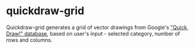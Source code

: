 # quickdraw-grid
Quickdraw-grid generates a grid of vector drawings from Google's ["Quick, Draw!" database](https://github.com/googlecreativelab/quickdraw-dataset), based on user's input - selected category, number of rows and columns.
